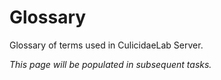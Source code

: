 # Glossary

Glossary of terms used in CulicidaeLab Server.

*This page will be populated in subsequent tasks.*